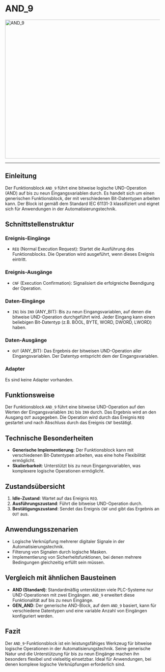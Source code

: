 # AND_9

<img width="1312" height="451" alt="AND_9" src="https://github.com/user-attachments/assets/47386bac-4db8-4618-9536-8cf27bf07c3c" />

* * * * * * * * * *
## Einleitung
Der Funktionsblock `AND_9` führt eine bitweise logische UND-Operation (AND) auf bis zu neun Eingangsvariablen durch. Es handelt sich um einen generischen Funktionsblock, der mit verschiedenen Bit-Datentypen arbeiten kann. Der Block ist gemäß dem Standard IEC 61131-3 klassifiziert und eignet sich für Anwendungen in der Automatisierungstechnik.

## Schnittstellenstruktur

### **Ereignis-Eingänge**
- `REQ` (Normal Execution Request): Startet die Ausführung des Funktionsblocks. Die Operation wird ausgeführt, wenn dieses Ereignis eintritt.

### **Ereignis-Ausgänge**
- `CNF` (Execution Confirmation): Signalisiert die erfolgreiche Beendigung der Operation.

### **Daten-Eingänge**
- `IN1` bis `IN9` (ANY_BIT): Bis zu neun Eingangsvariablen, auf denen die bitweise UND-Operation durchgeführt wird. Jeder Eingang kann einen beliebigen Bit-Datentyp (z.B. BOOL, BYTE, WORD, DWORD, LWORD) haben.

### **Daten-Ausgänge**
- `OUT` (ANY_BIT): Das Ergebnis der bitweisen UND-Operation aller Eingangsvariablen. Der Datentyp entspricht dem der Eingangsvariablen.

### **Adapter**
Es sind keine Adapter vorhanden.

## Funktionsweise
Der Funktionsblock `AND_9` führt eine bitweise UND-Operation auf den Werten der Eingangsvariablen `IN1` bis `IN9` durch. Das Ergebnis wird an den Ausgang `OUT` ausgegeben. Die Operation wird durch das Ereignis `REQ` gestartet und nach Abschluss durch das Ereignis `CNF` bestätigt.

## Technische Besonderheiten
- **Generische Implementierung**: Der Funktionsblock kann mit verschiedenen Bit-Datentypen arbeiten, was eine hohe Flexibilität ermöglicht.
- **Skalierbarkeit**: Unterstützt bis zu neun Eingangsvariablen, was komplexere logische Operationen ermöglicht.

## Zustandsübersicht
1. **Idle-Zustand**: Wartet auf das Ereignis `REQ`.
2. **Ausführungszustand**: Führt die bitweise UND-Operation durch.
3. **Bestätigungszustand**: Sendet das Ereignis `CNF` und gibt das Ergebnis an `OUT` aus.

## Anwendungsszenarien
- Logische Verknüpfung mehrerer digitaler Signale in der Automatisierungstechnik.
- Filterung von Signalen durch logische Masken.
- Implementierung von Sicherheitsfunktionen, bei denen mehrere Bedingungen gleichzeitig erfüllt sein müssen.

## Vergleich mit ähnlichen Bausteinen
- **AND (Standard)**: Standardmäßig unterstützen viele PLC-Systeme nur UND-Operationen mit zwei Eingängen. `AND_9` erweitert diese Funktionalität auf bis zu neun Eingänge.
- **GEN_AND**: Der generische AND-Block, auf dem `AND_9` basiert, kann für verschiedene Datentypen und eine variable Anzahl von Eingängen konfiguriert werden.

## Fazit
Der `AND_9`-Funktionsblock ist ein leistungsfähiges Werkzeug für bitweise logische Operationen in der Automatisierungstechnik. Seine generische Natur und die Unterstützung für bis zu neun Eingänge machen ihn besonders flexibel und vielseitig einsetzbar. Ideal für Anwendungen, bei denen komplexe logische Verknüpfungen erforderlich sind.
